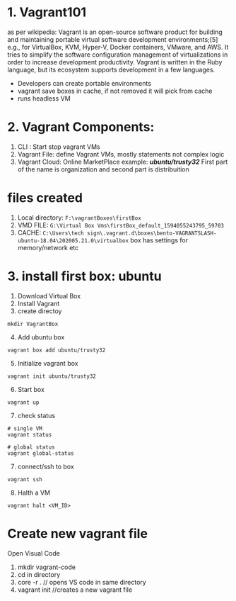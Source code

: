 # 1. Vagrant101
as per wikipedia: Vagrant is an open-source software product for building and maintaining portable virtual software development environments;[5] e.g., for VirtualBox, KVM, Hyper-V, Docker containers, VMware, and AWS. It tries to simplify the software configuration management of virtualizations in order to increase development productivity. Vagrant is written in the Ruby language, but its ecosystem supports development in a few languages.
* Developers can create portable environments
* vagrant save boxes in cache, if not removed it will pick from cache
* runs headless VM

# 2. Vagrant Components:
1. CLI : Start stop vagrant VMs 
2. Vagrant File: define Vagrant VMs, mostly statements not complex logic
3. Vagrant Cloud: Online MarketPlace
  example: ***ubuntu/trusty32*** First part of the name is organization and second part is distribuition
# files created

1. Local directory: `F:\vagrantBoxes\firstBox`
2. VMD FILE: `G:\Virtual Box Vms\firstBox_default_1594055243795_59703`
3. CACHE: `C:\Users\tech sign\.vagrant.d\boxes\bento-VAGRANTSLASH-ubuntu-18.04\202005.21.0\virtualbox` box has settings for memory/network etc

# 3. install first box: ubuntu
1. Download Virtual Box
2. Install Vagrant
3. create directoy 
```
mkdir VagrantBox
```
4. Add ubuntu box
```
vagrant box add ubuntu/trusty32
```
5. Initialize vagrant box
```
vagrant init ubuntu/trusty32
```
6. Start box
```
vagrant up
```
7. check status 
```
# single VM
vagrant status

# global status
vagrant global-status
```
7. connect/ssh to box
```
vagrant ssh
```
8. Halth a VM
```
vagrant halt <VM_ID>

```

# Create new vagrant file
Open Visual Code
1. mkdir vagrant-code
2. cd in directory
3. core -r . // opens VS code in same directory
4. vagrant init //creates a new vagrant file
